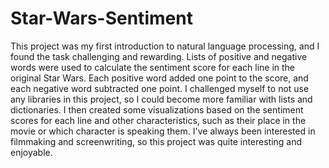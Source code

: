 # Star-Wars-Sentiment

This project was my first introduction to natural language processing, and I found the task challenging and rewarding. Lists of positive and negative words 
were used to calculate the sentiment score for each line in the original Star Wars. Each positive word added one point to the score, and each negative word subtracted one point. I challenged myself to not use any libraries in this project, so I could become more familiar with lists and dictionaries. I then created some visualizations based on the sentiment scores for each line and other characteristics, such as their place in the movie or which character is speaking them. I've always been interested in filmmaking and screenwriting, so this project was quite interesting and enjoyable.
